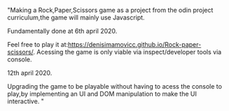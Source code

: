 "Making a Rock,Paper,Scissors game as a project from the odin project curriculum,the game will mainly use Javascript.

Fundamentally done at 6th april 2020.

Feel free to play it at:https://denisimamovicc.github.io/Rock-paper-scissors/. Acessing the game is only viable via inspect/developer tools via console.


12th april 2020.

Upgrading the game to be playable without having to acess the console to play,by implementing an UI and DOM manipulation to make the UI interactive.
"
